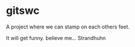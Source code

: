 # gitswc
A project where we can stamp on each others feet.

It will get funny. believe me...
Strandhuhn

